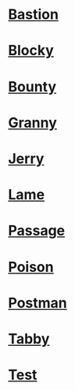 # [Bastion](bastion.md)

# [Blocky](posts/blocky.md)

# [Bounty](/posts/bounty.md)

# [Granny](/posts/granny.md)

# [Jerry](/posts/Jerry.md)

# [Lame](/posts/Lame.md)

# [Passage](/posts/passage.md)

# [Poison](/posts/poison.md)

# [Postman](/posts/postman.md)

# [Tabby](/posts/tabby.md)

# [Test](/posts/test.md)

